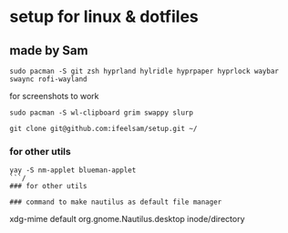 # setup for linux & dotfiles
## made by Sam

```
sudo pacman -S git zsh hyprland hylridle hyprpaper hyprlock waybar swaync rofi-wayland
```
for screenshots to work
```
sudo pacman -S wl-clipboard grim swappy slurp
```
```
git clone git@github.com:ifeelsam/setup.git ~/ 
```

### for other utils
```
yay -S nm-applet blueman-applet
```/
### for other utils

### command to make nautilus as default file manager
```
xdg-mime default org.gnome.Nautilus.desktop inode/directory
```
